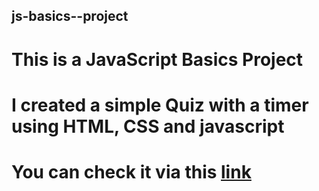 ## js-basics--project
# This is a JavaScript Basics Project
# I created a simple Quiz with a timer using HTML, CSS and javascript

# You can check it via this <a href="https://gregarious-duckanoo-9aaf37.netlify.app/"> link </a>  
